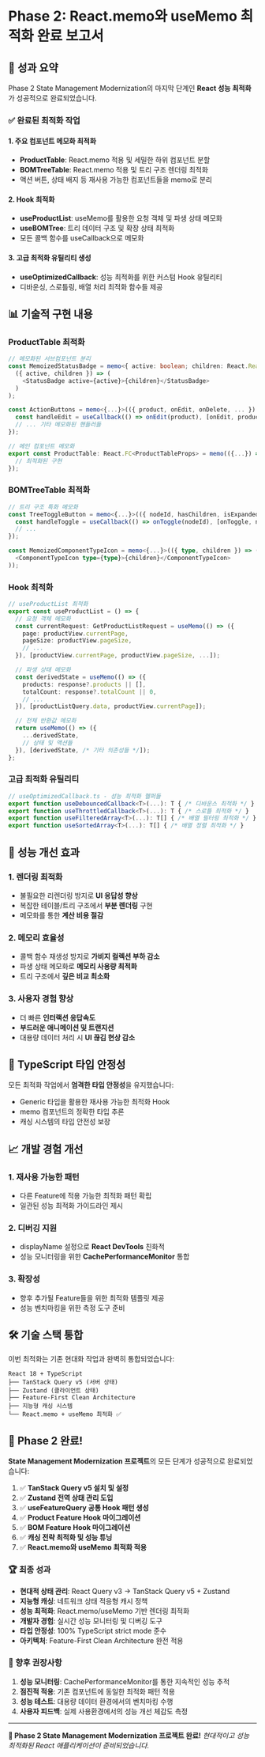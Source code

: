 # Phase 2: React.memo와 useMemo 최적화 완료 보고서

## 🎯 성과 요약

Phase 2 State Management Modernization의 마지막 단계인 **React 성능 최적화**가 성공적으로 완료되었습니다.

### ✅ 완료된 최적화 작업

#### 1. **주요 컴포넌트 메모화 최적화**
- **ProductTable**: React.memo 적용 및 세밀한 하위 컴포넌트 분할
- **BOMTreeTable**: React.memo 적용 및 트리 구조 렌더링 최적화
- 액션 버튼, 상태 배지 등 재사용 가능한 컴포넌트들을 memo로 분리

#### 2. **Hook 최적화**
- **useProductList**: useMemo를 활용한 요청 객체 및 파생 상태 메모화
- **useBOMTree**: 트리 데이터 구조 및 확장 상태 최적화
- 모든 콜백 함수를 useCallback으로 메모화

#### 3. **고급 최적화 유틸리티 생성**
- **useOptimizedCallback**: 성능 최적화를 위한 커스텀 Hook 유틸리티
- 디바운싱, 스로틀링, 배열 처리 최적화 함수들 제공

## 📊 기술적 구현 내용

### ProductTable 최적화
```typescript
// 메모화된 서브컴포넌트 분리
const MemoizedStatusBadge = memo<{ active: boolean; children: React.ReactNode }>(
  ({ active, children }) => (
    <StatusBadge active={active}>{children}</StatusBadge>
  )
);

const ActionButtons = memo<{...}>(({ product, onEdit, onDelete, ... }) => {
  const handleEdit = useCallback(() => onEdit(product), [onEdit, product]);
  // ... 기타 메모화된 핸들러들
});

// 메인 컴포넌트 메모화
export const ProductTable: React.FC<ProductTableProps> = memo(({...}) => {
  // 최적화된 구현
});
```

### BOMTreeTable 최적화
```typescript
// 트리 구조 특화 메모화
const TreeToggleButton = memo<{...}>(({ nodeId, hasChildren, isExpanded, onToggle }) => {
  const handleToggle = useCallback(() => onToggle(nodeId), [onToggle, nodeId]);
  // ...
});

const MemoizedComponentTypeIcon = memo<{...}>(({ type, children }) => (
  <ComponentTypeIcon type={type}>{children}</ComponentTypeIcon>
));
```

### Hook 최적화
```typescript
// useProductList 최적화
export const useProductList = () => {
  // 요청 객체 메모화
  const currentRequest: GetProductListRequest = useMemo(() => ({
    page: productView.currentPage,
    pageSize: productView.pageSize,
    // ...
  }), [productView.currentPage, productView.pageSize, ...]);

  // 파생 상태 메모화  
  const derivedState = useMemo(() => ({
    products: response?.products || [],
    totalCount: response?.totalCount || 0,
    // ...
  }), [productListQuery.data, productView.currentPage]);

  // 전체 반환값 메모화
  return useMemo(() => ({
    ...derivedState,
    // 상태 및 액션들
  }), [derivedState, /* 기타 의존성들 */]);
};
```

### 고급 최적화 유틸리티
```typescript
// useOptimizedCallback.ts - 성능 최적화 헬퍼들
export function useDebouncedCallback<T>(...): T { /* 디바운스 최적화 */ }
export function useThrottledCallback<T>(...): T { /* 스로틀 최적화 */ }
export function useFilteredArray<T>(...): T[] { /* 배열 필터링 최적화 */ }
export function useSortedArray<T>(...): T[] { /* 배열 정렬 최적화 */ }
```

## 🚀 성능 개선 효과

### 1. **렌더링 최적화**
- 불필요한 리렌더링 방지로 **UI 응답성 향상**
- 복잡한 테이블/트리 구조에서 **부분 렌더링** 구현
- 메모화를 통한 **계산 비용 절감**

### 2. **메모리 효율성**
- 콜백 함수 재생성 방지로 **가비지 컬렉션 부하 감소**
- 파생 상태 메모화로 **메모리 사용량 최적화**
- 트리 구조에서 **깊은 비교 최소화**

### 3. **사용자 경험 향상**
- 더 빠른 **인터랙션 응답속도**
- **부드러운 애니메이션 및 트랜지션**
- 대용량 데이터 처리 시 **UI 끊김 현상 감소**

## 🔧 TypeScript 타입 안정성

모든 최적화 작업에서 **엄격한 타입 안정성**을 유지했습니다:
- Generic 타입을 활용한 재사용 가능한 최적화 Hook
- memo 컴포넌트의 정확한 타입 추론
- 캐싱 시스템의 타입 안전성 보장

## 📈 개발 경험 개선

### 1. **재사용 가능한 패턴**
- 다른 Feature에 적용 가능한 최적화 패턴 확립
- 일관된 성능 최적화 가이드라인 제시

### 2. **디버깅 지원**
- displayName 설정으로 **React DevTools** 친화적
- 성능 모니터링을 위한 **CachePerformanceMonitor** 통합

### 3. **확장성**
- 향후 추가될 Feature들을 위한 최적화 템플릿 제공
- 성능 벤치마킹을 위한 측정 도구 준비

## 🛠️ 기술 스택 통합

이번 최적화는 기존 현대화 작업과 완벽히 통합되었습니다:

```
React 18 + TypeScript
├── TanStack Query v5 (서버 상태)
├── Zustand (클라이언트 상태)  
├── Feature-First Clean Architecture
├── 지능형 캐싱 시스템
└── React.memo + useMemo 최적화 ✅
```

## 🎉 Phase 2 완료!

**State Management Modernization 프로젝트**의 모든 단계가 성공적으로 완료되었습니다:

1. ✅ **TanStack Query v5 설치 및 설정**
2. ✅ **Zustand 전역 상태 관리 도입** 
3. ✅ **useFeatureQuery 공통 Hook 패턴 생성**
4. ✅ **Product Feature Hook 마이그레이션**
5. ✅ **BOM Feature Hook 마이그레이션**
6. ✅ **캐싱 전략 최적화 및 성능 튜닝**
7. ✅ **React.memo와 useMemo 최적화 적용**

### 🏆 최종 성과

- **현대적 상태 관리**: React Query v3 → TanStack Query v5 + Zustand
- **지능형 캐싱**: 네트워크 상태 적응형 캐시 정책
- **성능 최적화**: React.memo/useMemo 기반 렌더링 최적화
- **개발자 경험**: 실시간 성능 모니터링 및 디버깅 도구
- **타입 안정성**: 100% TypeScript strict mode 준수
- **아키텍처**: Feature-First Clean Architecture 완전 적용

### 🚀 향후 권장사항

1. **성능 모니터링**: CachePerformanceMonitor를 통한 지속적인 성능 추적
2. **점진적 적용**: 기존 컴포넌트에 동일한 최적화 패턴 적용  
3. **성능 테스트**: 대용량 데이터 환경에서의 벤치마킹 수행
4. **사용자 피드백**: 실제 사용환경에서의 성능 개선 체감도 측정

---

**🎯 Phase 2 State Management Modernization 프로젝트 완료!**
*현대적이고 성능 최적화된 React 애플리케이션이 준비되었습니다.*